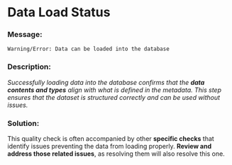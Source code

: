 # Data Load Status

### Message:

```
Warning/Error: Data can be loaded into the database
```

### Description:

_Successfully loading data into the database confirms that the **data contents and types** align with what is defined in the metadata. This step ensures that the dataset is structured correctly and can be used without issues._

### Solution:

This quality check is often accompanied by other **specific checks** that identify issues preventing the data from loading properly. **Review and address those related issues**, as resolving them will also resolve this one.
